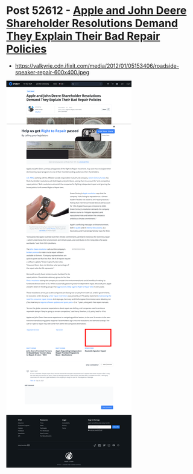 # Post 52612 - [Apple and John Deere Shareholder Resolutions Demand They Explain Their Bad Repair Policies](https://www.ifixit.com/News/52612/apple-and-john-deere-shareholder-resolutions-demand-they-explain-their-bad-repair-policies)

- https://valkyrie.cdn.ifixit.com/media/2012/01/05153406/roadside-speaker-repair-600x400.jpeg

![screencap](screenshots/458741c3-b7d2-482f-883e-119be9c453b7.png)
